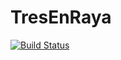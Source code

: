 # TresEnRaya
[![Build Status](https://travis-ci.org/christianfp/TresEnRaya.svg?branch=master)](https://travis-ci.org/christianfp/TresEnRaya)
